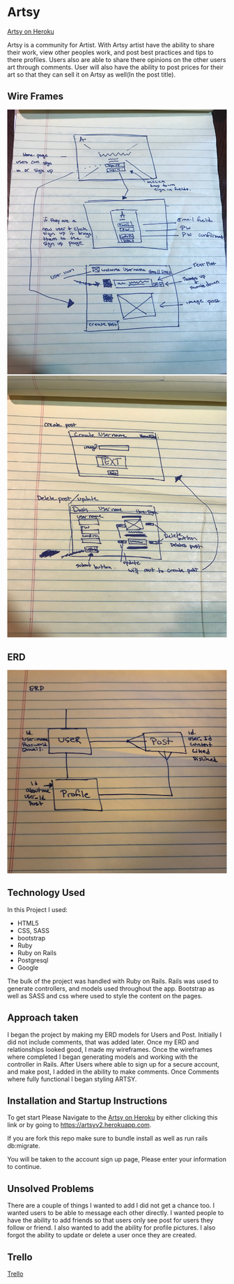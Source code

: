 # Artsy

[Artsy on Heroku](https://artsyv2.herokuapp.com/)

Artsy is a community for Artist. With Artsy artist have the ability to share their work, view other peoples work, and post best practices and tips to there profiles. Users also are able to share there opinions on the other users art through comments. User will also have the ability to post prices for their art so that they can sell it on Artsy as well(In the post title).

## Wire Frames
![alt text](https://github.com/theamazingmrb/artsy/blob/master/assets/Wireframes/File_001.jpeg?raw=true)
![alt text](https://github.com/theamazingmrb/artsy/blob/master/assets/Wireframes/File_000.jpeg?raw=true)


## ERD
![alt text](https://github.com/theamazingmrb/artsy/blob/master/assets/ERD/File_000.jpeg?raw=true)

## Technology Used
In this Project I used:
- HTML5
- CSS, SASS
- bootstrap
- Ruby
- Ruby on Rails
- Postgresql
- Google

The bulk of the project was handled with Ruby on Rails. Rails was used to generate controllers, and models used throughout the app. Bootstrap as well as SASS and css where used to style the content on the pages.

## Approach taken

I began the project by making my ERD models for Users and Post. Initially I did not include comments, that was added later. Once my ERD and relationships looked good, I made my wireframes. Once the wireframes where completed I began generating models and working with the controller in Rails. After Users where able to sign up for a secure account, and make post, I added in the ability to make comments. Once Comments where fully functional I began styling ARTSY.

## Installation and Startup Instructions
To get start Please Navigate to the
[Artsy on Heroku](https://artsyv2.herokuapp.com/) by either clicking this link or by going to https://artsyv2.herokuapp.com.

If you are fork this repo make sure to bundle install as well as run rails db:migrate.

You will be taken to the account sign up page, Please enter your information to continue.

## Unsolved Problems
There are a couple of things I wanted to add I did not get a chance too. I wanted users to be able to message each other directly. I wanted people to have the ability to add friends so that users only see post for users they follow or friend. I also wanted to add the ability for profile pictures. I also forgot the ability to update or delete a user once they are created.


## Trello
[Trello](https://trello.com/b/rrRIRtKc/artsy)
